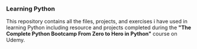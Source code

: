 ### Learning Python

This repository contains all the files, projects, and exercises i have used in learning Python including resource and projects completed during the **"The Complete Python Bootcamp From Zero to Hero in Python"** course on Udemy.
 